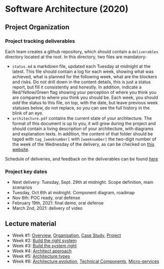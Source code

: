 # Software Architecture (2020)

## Project Organization

### Project tracking deliverables
Each team creates a github repository, which should contain a `deliverables` directory located at the root. In this directory, two files are mandatory:

- `status.md` a markdown file, updated each Tuesday at midnight at the latest. This file should contain a log for each week, showing what was achieved, what is planned for the following week, what are the blockers and risks. Do not drill down in the content details, this is just a status report, but fill it consistently and honestly. In addition, indicate a Red/Yellow/Green flag showing your perception of where you think you are compared to where you think you should be. Each week, you should *add* the status to this file, on top, with the date, but leave previous week statuses below, do not replace, so you can see the full history in the blink of an eye.
- `architecture.pdf` contains the current state of your architecture. The format of this document is up to you, it will grow during the project and should contain a living description of your architecture, with diagrams and explanation texts.
In addition, the content of that folder should be taged with `tag_[weeknumber]` with `[weeknumber]` the two-digit number of the week of the Wednesday of the delivery, as can be checked on [this website](https://weeknumber.net/).

Schedule of deliveries, and feedback on the deliverables can be found [here](https://github.com/gmolines/AL5A/blob/master/deliveries/delivery_feedback.md)

### Project key dates
- Next delivery: Tuesday, Sept. 29th at midnight. Scope definition, main scenarios
- Tuesday, Oct 6th at midnight. Component diagram, roadmap
- Nov 6th: POC ready, oral defense
- February 19th, 2021: final demo, oral defense
- March 2nd, 2021: delivery of video



## Lecture material
- Week #1: [Overview](https://github.com/gmolines/AL5A/blob/master/lectures/week1_1_1_overview_v1.0.pdf), [Organisation](https://github.com/gmolines/AL5A/blob/master/lectures/week1_1_2_organisation_v0.9.pdf), [Case Study](https://github.com/gmolines/AL5A/blob/master/lectures/week1_1_3_case_study_v0.9.pdf), [Project](https://github.com/gmolines/AL5A/blob/master/lectures/week1_1_4_projet_v1.0.pdf)
- Week #2: [Build the right system](https://github.com/gmolines/AL5A/blob/master/lectures/week1_2_1_build_the_right_system_v0.6.pdf)
- Week #3: [Build the system right](https://github.com/gmolines/AL5A/blob/master/lectures/week1_3_1_build_the_system_right_v0.7.pdf)
- Week #4: [Architect approach](https://github.com/gmolines/AL5A/blob/master/lectures/week1_4_1_architectural_approach_v0.6.pdf)
- Week #5: [Architecture types](https://github.com/gmolines/AL5A/blob/master/lectures/week1_5_1_architecture_horizon_v0.7.pdf)
- Week #6: [Architecture evolution](https://github.com/gmolines/AL5A/blob/master/lectures/week1_6_1_architecture_evolution_v0.6.pdf), [Technical Components](https://github.com/gmolines/AL5A/blob/master/lectures/week1_6_2_technical_components_v0.6.pdf), [Micro-services](https://github.com/gmolines/AL5A/blob/master/lectures/week1_6_3_microservice_architecture_v0.3.pdf)

